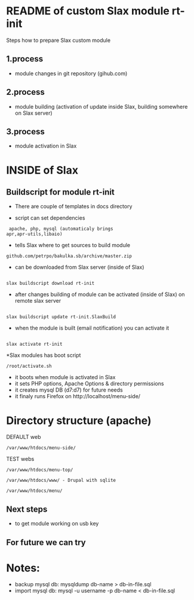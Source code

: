 README of custom Slax module rt-init 
====================================

Steps how to prepare Slax custom module

## 1.process ##

- module changes in git repository (gihub.com)
 
## 2.process ##

- module building (activation of update inside Slax, building somewhere on Slax server)

## 3.process ##

- module activation in Slax



# INSIDE of Slax #

## Buildscript for module rt-init ##

* There are couple of templates in docs directory

* script can set dependencies 

<code> apache, php, mysql (automaticaly brings apr,apr-utils,libaio)</code>

* tells Slax where to get sources to build module 

<code>github.com/petrpo/bakulka.sb/archive/master.zip</code>

* can be downloaded from Slax server (inside of Slax)

<code>
slax buildscript download rt-init
</code>

* after changes building of module can be activated (inside of Slax) on remote slax server

<code>
slax buildscript update rt-init.SlaxBuild
</code>

* when the module is built (email notification) you can activate it

<code>
slax activate rt-init
</code>

*Slax modules has boot script

<code>/root/activate.sh</code>

- it boots when module is activated in Slax
- it sets PHP options, Apache Options & directory permissions
- it creates mysql DB (d7:d7) for future needs 
- it finaly runs Firefox on http://localhost/menu-side/

# Directory structure (apache)

DEFAULT web

<code>/var/www/htdocs/menu-side/</code>

TEST webs

<code>/var/www/htdocs/menu-top/</code>

<code>/var/www/htdocs/www/ - Drupal with sqlite </code>

<code>/var/www/htdocs/menu/</code>

## Next steps

- to get module working on usb key

## For future we can try

# Notes:

- backup mysql db: mysqldump db-name > db-in-file.sql
- import mysql db: mysql -u username -p db-name < db-in-file.sql
